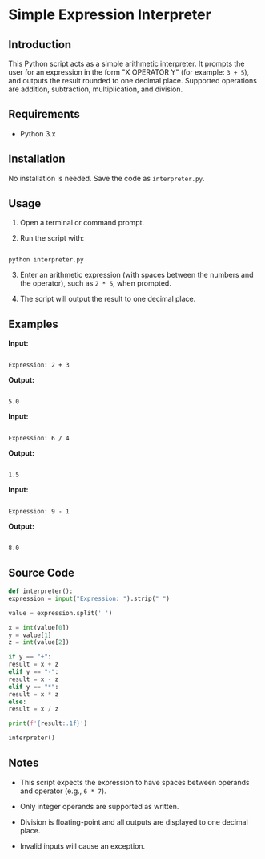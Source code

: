 # Simple Expression Interpreter 

## Introduction

This Python script acts as a simple arithmetic interpreter. It prompts the user for an expression in the form "X OPERATOR Y" (for example: `3 + 5`), and outputs the result rounded to one decimal place. Supported operations are addition, subtraction, multiplication, and division.

## Requirements

- Python 3.x

## Installation

No installation is needed. Save the code as `interpreter.py`.

## Usage

1. Open a terminal or command prompt.

2. Run the script with:

```

python interpreter.py

```

3. Enter an arithmetic expression (with spaces between the numbers and the operator), such as `2 * 5`, when prompted.

4. The script will output the result to one decimal place.

## Examples

**Input:**

```

Expression: 2 + 3

```

**Output:**

```

5.0

```

**Input:**

```

Expression: 6 / 4

```

**Output:**

```

1.5

```

**Input:**

```

Expression: 9 - 1

```

**Output:**

```

8.0

```

## Source Code

```python
def interpreter():
expression = input("Expression: ").strip(" ")

value = expression.split(' ')

x = int(value[0])
y = value[1]
z = int(value[2])

if y == "+":
result = x + z
elif y == "-":
result = x - z
elif y == "*":
result = x * z
else:
result = x / z

print(f'{result:.1f}')

interpreter()
```

## Notes

- This script expects the expression to have spaces between operands and operator (e.g., `6 * 7`).

- Only integer operands are supported as written.

- Division is floating-point and all outputs are displayed to one decimal place.

- Invalid inputs will cause an exception.

